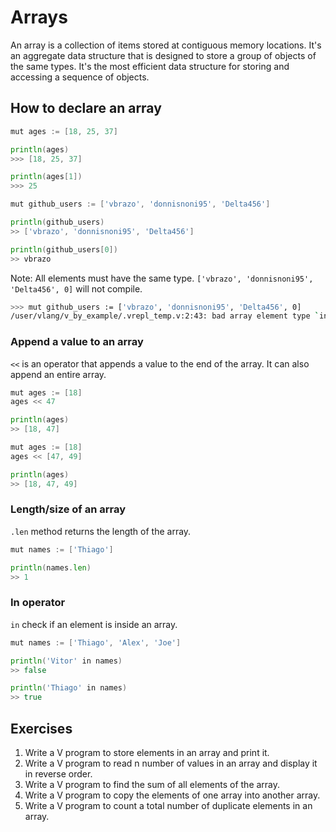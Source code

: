 # Arrays

An array is a collection of items stored at contiguous memory locations. It's an aggregate data structure that is designed to store a group of objects of the same types. It's the most efficient data structure for storing and accessing a sequence of objects.

## How to declare an array

```go
mut ages := [18, 25, 37]

println(ages)
>>> [18, 25, 37]

println(ages[1])
>>> 25

mut github_users := ['vbrazo', 'donnisnoni95', 'Delta456']

println(github_users)
>> ['vbrazo', 'donnisnoni95', 'Delta456']

println(github_users[0])
>> vbrazo
```

Note: All elements must have the same type. `['vbrazo', 'donnisnoni95', 'Delta456', 0]` will not compile.

```bash
>>> mut github_users := ['vbrazo', 'donnisnoni95', 'Delta456', 0]
/user/vlang/v_by_example/.vrepl_temp.v:2:43: bad array element type `int` instead of `string`
```

### Append a value to an array

`<<` is an operator that appends a value to the end of the array. It can also append an entire array.

```go
mut ages := [18]
ages << 47

println(ages)
>> [18, 47]

mut ages := [18]
ages << [47, 49]

println(ages)
>> [18, 47, 49]
```

### Length/size of an array

`.len` method returns the length of the array.

```go
mut names := ['Thiago']

println(names.len)
>> 1
```

### In operator

`in` check if an element is inside an array.

```go
mut names := ['Thiago', 'Alex', 'Joe']

println('Vitor' in names)
>> false

println('Thiago' in names)
>> true
```

## Exercises

1. Write a V program to store elements in an array and print it.
2. Write a V program to read n number of values in an array and display it in reverse order.
3. Write a V program to find the sum of all elements of the array.
4. Write a V program to copy the elements of one array into another array.
5. Write a V program to count a total number of duplicate elements in an array.
